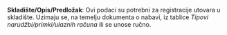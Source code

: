 **Skladište/Opis/Predložak**: Ovi podaci su potrebni za registracije utovara u skladište. Uzimaju se, na temelju dokumenta o nabavi, iz tablice *Tipovi narudžbi/primki/ulaznih računa* ili se unose ručno.